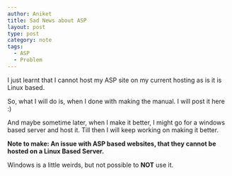 ```yaml
---
author: Aniket
title: Sad News about ASP
layout: post
type: post
category: note
tags:
  - ASP
  - Problem
---
```

I just learnt that I cannot host my ASP site on my current hosting as is it is Linux based.

So, what I will do is, when I done with making the manual. I will post it here :)

And maybe sometime later, when I make it better, I might go for a windows based server and host it. Till then I will keep working on making it better.

**Note to make: An issue with ASP based websites, that they cannot be hosted on a Linux Based Server.**

Windows is a little weirds, but not possible to **NOT** use it.